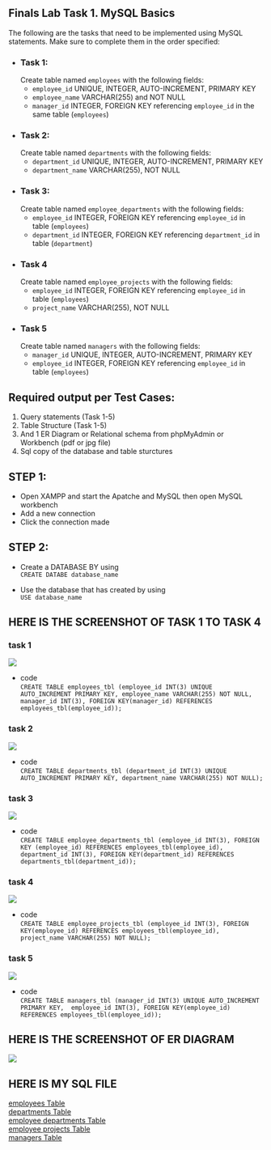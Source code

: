 ## Finals Lab Task 1. MySQL Basics
<!-- task needed to complete and instructions -->
The following are the tasks that need to be implemented using MySQL statements. Make sure to complete them in the order specified:
- ### Task 1:
  Create table named `employees` with the following fields:  
  - `employee_id` UNIQUE, INTEGER, AUTO-INCREMENT, PRIMARY KEY
  -  `employee_name` VARCHAR(255) and NOT NULL
  -  `manager_id` INTEGER, FOREIGN KEY referencing `employee_id` in the same table (`employees`) 
- ### Task 2:
  Create table named `departments` with the following fields:
  - `department_id`  UNIQUE, INTEGER, AUTO-INCREMENT, PRIMARY KEY
  - `department_name` VARCHAR(255), NOT NULL
- ### Task 3:
  Create table named `employee_departments` with the following fields:
  - `employee_id` INTEGER, FOREIGN KEY referencing `employee_id` in table (`employees`)
  - `department_id` INTEGER, FOREIGN KEY referencing `department_id` in table (`department`)
- ### Task 4
  Create table named `employee_projects` with the following fields:
  - `employee_id` INTEGER, FOREIGN KEY referencing `employee_id` in table (`employees`)
  - `project_name` VARCHAR(255), NOT NULL
- ### Task 5
  Create table named `managers` with the following fields:
  - `manager_id` UNIQUE, INTEGER, AUTO-INCREMENT, PRIMARY KEY
  - `employee_id` INTEGER, FOREIGN KEY referencing `employee_id` in table (`employees`)



 <!-- required output-->
## Required output per Test Cases:
1. Query statements (Task 1-5)
2. Table Structure (Task 1-5)
3. And 1 ER Diagram or Relational schema from phpMyAdmin or Workbench (pdf or jpg file)
4. Sql copy of the database and table sturctures


<!-- step by step -->
## STEP 1:
- Open XAMPP and start the Apatche and MySQL then open MySQL workbench
- Add a new connection
- Click the connection made
## STEP 2:
- Create a DATABASE BY using  
 `CREATE DATABE database_name`
- Use the database that has created by using  
  `USE database_name`

  <!-- screenshots and code  -->
## HERE IS THE SCREENSHOT OF TASK 1 TO TASK 4 
### task 1
![](image/task%201%20-%20task%201.png)  
- code  
  `CREATE TABLE employees_tbl (employee_id INT(3) UNIQUE AUTO_INCREMENT PRIMARY KEY,
 employee_name VARCHAR(255) NOT NULL, 
 manager_id INT(3), FOREIGN KEY(manager_id) REFERENCES employees_tbl(employee_id));`
### task 2
![](image/task%201%20-%20task%202.png)
- code  
  `CREATE TABLE departments_tbl (department_id INT(3) UNIQUE AUTO_INCREMENT PRIMARY KEY,
 department_name VARCHAR(255) NOT NULL);`
### task 3
![](image/task%201%20-%20task%203.png)
- code  
`CREATE TABLE employee_departments_tbl (employee_id INT(3), FOREIGN KEY (employee_id) REFERENCES employees_tbl(employee_id), 
department_id INT(3), FOREIGN KEY(department_id) REFERENCES departments_tbl(department_id));`
### task 4
![](image/task%201%20-%20task%204.png)
- code  
  `CREATE TABLE employee_projects_tbl (employee_id INT(3), FOREIGN KEY(employee_id) REFERENCES employees_tbl(employee_id),
 project_name VARCHAR(255) NOT NULL);`
### task 5
![](image/task%201%20-%20task%205.png)
- code  
  `CREATE TABLE managers_tbl (manager_id INT(3) UNIQUE AUTO_INCREMENT PRIMARY KEY, 
employee_id INT(3), FOREIGN KEY(employee_id) REFERENCES employees_tbl(employee_id));`


<!-- ER Diagram -->
## HERE IS THE SCREENSHOT OF ER DIAGRAM
![](image/task%201%20ER%20diagram.png)

<!--SQL FILES-->
## HERE IS MY SQL FILE
[employees Table](file/multi_level_company_db_employee_projects_tbl.sql)  
[departments Table](file/multi_level_company_db_departments_tbl.sql)  
[employee departments Table](file/multi_level_company_db_employee_departments_tbl.sql)  
[employee projects Table](file/multi_level_company_db_employee_projects_tbl.sql)  
[managers Table](file/multi_level_company_db_managers_tbl.sql)  
